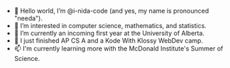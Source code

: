 - 👋 Hello world, I’m @i-nida-code (and yes, my name is pronounced "needa").
- 👀 I’m interested in computer science, mathematics, and statistics. 
- 🌱 I’m currently an incoming first year at the University of Alberta.
- 📕 I just finished AP CS A and a Kode With Klossy WebDev camp.
- 📫 I'm currently learning more with the McDonald Institute's Summer of Science.
